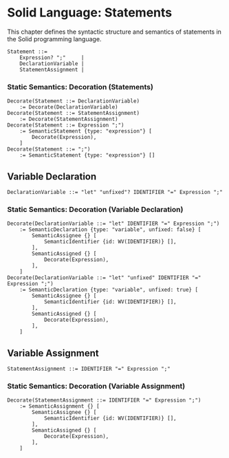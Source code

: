 # Solid Language: Statements
This chapter defines the syntactic structure and semantics of statements in the Solid programming language.

```w3c
Statement ::=
	Expression? ";"     |
	DeclarationVariable |
	StatementAssignment |
```


### Static Semantics: Decoration (Statements)
```w3c
Decorate(Statement ::= DeclarationVariable)
	:= Decorate(DeclarationVariable)
Decorate(Statement ::= StatementAssignment)
	:= Decorate(StatementAssignment)
Decorate(Statement ::= Expression ";")
	:= SemanticStatement {type: "expression"} [
		Decorate(Expression),
	]
Decorate(Statement ::= ";")
	:= SemanticStatement {type: "expression"} []
```



## Variable Declaration
```w3c
DeclarationVariable ::= "let" "unfixed"? IDENTIFIER "=" Expression ";"
```


### Static Semantics: Decoration (Variable Declaration)
```w3c
Decorate(DeclarationVariable ::= "let" IDENTIFIER "=" Expression ";")
	:= SemanticDeclaration {type: "variable", unfixed: false} [
		SemanticAssignee {} [
			SemanticIdentifier {id: WV(IDENTIFIER)} [],
		],
		SemanticAssigned {} [
			Decorate(Expression),
		],
	]
Decorate(DeclarationVariable ::= "let" "unfixed" IDENTIFIER "=" Expression ";")
	:= SemanticDeclaration {type: "variable", unfixed: true} [
		SemanticAssignee {} [
			SemanticIdentifier {id: WV(IDENTIFIER)} [],
		],
		SemanticAssigned {} [
			Decorate(Expression),
		],
	]
```



## Variable Assignment
```w3c
StatementAssignment ::= IDENTIFIER "=" Expression ";"
```


### Static Semantics: Decoration (Variable Assignment)
```w3c
Decorate(StatementAssignment ::= IDENTIFIER "=" Expression ";")
	:= SemanticAssignment {} [
		SemanticAssignee {} [
			SemanticIdentifier {id: WV(IDENTIFIER)} [],
		],
		SemanticAssigned {} [
			Decorate(Expression),
		],
	]
```
